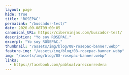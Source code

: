 ```yaml
---
layout: page
hide: true
title: 'ROSEPAC'
permalink: "/buscador-test/"
date: 2020-09-08T09:00:05
canonical_URL: https://ciberninjas.com/buscador-test/
description: "Yo soy ROSEPAC."
excerpt: "Yo soy ROSEPAC."
thumbnail: "/assets/img/blog/08-rosepac-banner.webp"
feature-img: "/assets/img/blog/08-rosepac-banner.webp"
img: "/assets/img/blog/08-rosepac-banner.webp"
links:
  - https://facebook.com/pabloalvarezcorredera 
---
```


<script async src='https://cse.google.com/cse.js?cx=034f449078f9bd39e'></script><div class="gcse-searchbox-only"></div>

<script async src='https://cse.google.com/cse.js?cx=034f449078f9bd39e'></script><div class="gcse-searchresults-only"></div>